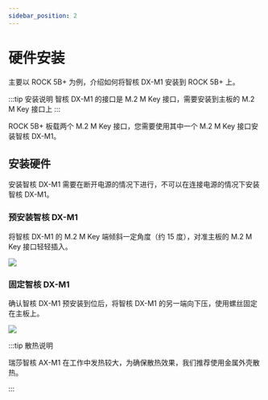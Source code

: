 ```yaml
---
sidebar_position: 2
---
```


# 硬件安装

主要以 ROCK 5B+ 为例，介绍如何将智核 DX-M1 安装到 ROCK 5B+ 上。

:::tip 安装说明
智核 DX-M1 的接口是 M.2 M Key 接口，需要安装到主板的 M.2 M Key 接口上
:::

ROCK 5B+ 板载两个 M.2 M Key 接口，您需要使用其中一个 M.2 M Key 接口安装智核 DX-M1。

## 安装硬件

安装智核 DX-M1 需要在断开电源的情况下进行，不可以在连接电源的情况下安装智核 DX-M1。

### 预安装智核 DX-M1

将智核 DX-M1 的 M.2 M Key 端倾斜一定角度（约 15 度），对准主板的 M.2 M Key 接口轻轻插入。

<div style={{textAlign: 'center'}}>
   <img src="/img/aicore-dx-m1/dx_m1_preinstall.webp" style={{width: '75%', maxWidth: '800px'}} />
</div>

### 固定智核 DX-M1

确认智核 DX-M1 预安装到位后，将智核 DX-M1 的另一端向下压，使用螺丝固定在主板上。

<div style={{textAlign: 'center'}}>
   <img src="/img/aicore-dx-m1/dx_m1_install.webp" style={{width: '75%', maxWidth: '800px'}} />
</div>

:::tip 散热说明

瑞莎智核 AX-M1 在工作中发热较大，为确保散热效果，我们推荐使用金属外壳散热。

:::
